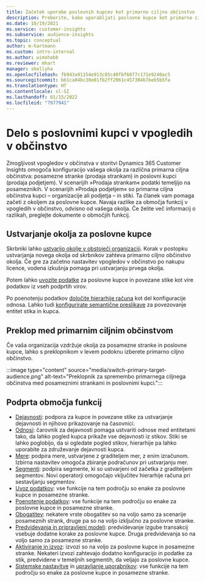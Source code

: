 ```yaml
---
title: Začetek uporabe poslovnih kupcev kot primarno ciljno občinstvo
description: Preberite, kako uporabljati poslovne kupce kot primarno ciljno občinstvo Dynamics 365 Customer Insights.
ms.date: 10/19/2021
ms.service: customer-insights
ms.subservice: audience-insights
ms.topic: conceptual
author: m-hartmann
ms.custom: intro-internal
ms.author: wimohabb
ms.reviewer: mhart
manager: shellyha
ms.openlocfilehash: fb943a91154e913c85c40fbf6077c171e9240ac5
ms.sourcegitcommit: bb1ca84bc38e81fb2ff2961c457384b7beb5b5fa
ms.translationtype: HT
ms.contentlocale: sl-SI
ms.lasthandoff: 01/15/2022
ms.locfileid: "7977941"
---
```

# <a name="work-with-business-accounts-in-audience-insights"></a>Delo s poslovnimi kupci v vpogledih v občinstvo

Zmogljivost vpogledov v občinstva v storitvi Dynamics 365 Customer Insights omogoča konfiguracijo vašega okolja za različna primarna ciljna občinstva: posamezne stranke (prodaja strankam) in poslovni kupci (prodaja podjetjem). V scenarijih »Prodaja strankam« podatki temeljijo na posameznikih. V scenarijih »Prodaja podjetjem« so primarna ciljna občinstva kupci – organizacije ali podjetja – in stiki. Ta članek vam pomaga začeti z okoljem za poslovne kupce. Navaja razlike za območja funkcij v vpogledih v občinstvo, odvisno od vašega okolja. Če želite več informacij o razlikah, preglejte dokumente o območjih funkcij. 

## <a name="create-an-environment-for-business-accounts"></a>Ustvarjanje okolja za poslovne kupce

Skrbniki lahko [ustvarijo okolje v obstoječi organizaciji](create-environment.md). Korak v postopku ustvarjanja novega okolja od skrbnikov zahteva primarno ciljno občinstvo okolja. Če gre za začetno nastavitev vpogledov v občinstvo po nakupu licence, vodena izkušnja pomaga pri ustvarjanju prvega okolja.

Potem lahko [uvozite podatke](data-sources.md) za poslovne kupce in povezane stike kot vire podatkov iz vseh podprtih virov.

Po poenotenju podatkov [določite hierarhije računa](relationships.md#set-up-account-hierarchies) kot del konfiguracije odnosa. Lahko tudi [konfigurirate semantične preslikave](semantic-mappings.md) za povezovanje entitet stika in kupca. 

## <a name="switch-between-primary-target-audience"></a>Preklop med primarnim ciljnim občinstvom

Če vaša organizacija vzdržuje okolja za posamezne stranke in poslovne kupce, lahko s preklopnikom v levem podoknu izberete primarno ciljno občinstvo.

:::image type="content" source="media/switch-primary-target-audience.png" alt-text="Preklopnik za spremembo primarnega ciljnega občinstva med posameznimi strankami in poslovnimi kupci.":::

## <a name="supported-feature-areas"></a>Podprta območja funkcij

- [Dejavnosti](activities.md): podpora za kupce in povezane stike za ustvarjanje dejavnosti in njihovo prikazovanje na časovnici.
- [Odnosi](relationships.md): čarovnik za dejavnosti pomaga ustvariti odnose med entitetami tako, da lahko pogled kupca prikaže vse dejavnosti iz stikov. Stiki se lahko poglobijo, da si ogledate pogled stikov, hierarhije pa lahko uporabite za združevanje dejavnosti kupca.
- [Mere](measures.md): podpira mere, ustvarjene z graditeljem mer, z enim izračunom. Izbirna nastavitev omogoča zbiranje podračunov pri ustvarjanju mer.
- [Segmenti](segments.md): podpira segmente, ki so ustvarjeni od začetka z graditeljem segmentov. Novi operatorji omogočajo vključitev hierarhije računa pri sestavljanju segmentov.
- [Uvoz podatkov](data-sources.md): vse funkcije na tem področju so enake za poslovne kupce in posamezne stranke.
- [Poenotenje podatkov](data-unification.md): vse funkcije na tem področju so enake za poslovne kupce in posamezne stranke.
- [Obogatitev](enrichment-hub.md): nekatere vrste obogatitev so na voljo samo za scenarije posameznih strank, druge pa so na voljo izključno za poslovne stranke.
- [Predvidevanja in pripravljeni modeli](predictions-overview.md): predvidevanje izgube transakcij vsebuje dodatne korake za poslovne kupce. Druga predvidevanja so na voljo samo za posamezne stranke.
- [Aktiviranje in izvoz](export-destinations.md): izvozi so na voljo za poslovne kupce in posamezne stranke. Nekateri izvozi zahtevajo dodatno konfiguracijo in podatke za stik, predvidene v temeljnih segmentih, da veljajo za poslovne kupce.
- [Sistemske nastavitve](system.md) in [upravljanje uporabnikov](permissions.md): vse funkcije na tem področju so enake za poslovne kupce in posamezne stranke.

